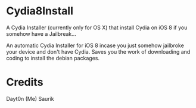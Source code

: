 Cydia8Install
=============

A Cydia Installer (currently only for OS X) that install Cydia on iOS 8 if you somehow have a Jailbreak...

An automatic Cydia Installer for iOS 8 incase you just somehow jailbroke your device and don't have Cydia. Saves you the work of downloading and coding to install the debian packages.

Credits
=======
Dayt0n (Me)
Saurik

